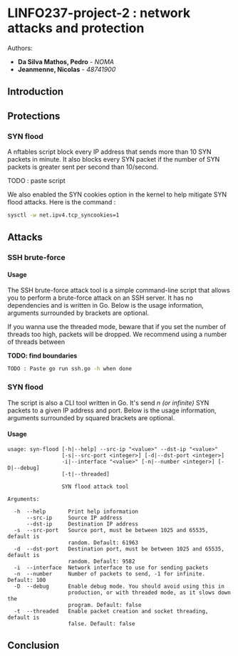 # LINFO237-project-2 : network attacks and protection

Authors:

- **Da Silva Mathos, Pedro** - *NOMA*
- **Jeanmenne, Nicolas** - *48741900*

## Introduction

## Protections

### SYN flood

A nftables script block every IP address that sends more than 10 SYN packets in  minute. It also blocks every SYN packet if the number of SYN packets is greater sent per second than 10/second.

TODO : paste script

We also enabled the SYN cookies option in the kernel to help mitigate SYN flood attacks. Here is the command :

```bash
sysctl -w net.ipv4.tcp_syncookies=1
```

## Attacks

### SSH brute-force

#### Usage

The SSH brute-force attack tool is a simple command-line script that allows you to perform a brute-force attack on an SSH server. It has no dependencies and is written in Go. Below is the usage information, arguments surrounded by brackets are optional.

If you wanna use the threaded mode, beware that if you set the number of threads too high, packets will be dropped. We recommend using a number of threads between

**TODO: find boundaries**

```bash
TODO : Paste go run ssh.go -h when done
```

### SYN flood

The script is also a CLI tool written in Go. It's send *n (or infinite)* SYN packets to a given IP address and port. Below is the usage information, arguments surrounded by  squared brackets are optional.

#### Usage

```no-highlight
usage: syn-flood [-h|--help] --src-ip "<value>" --dst-ip "<value>"
                 [-s|--src-port <integer>] [-d|--dst-port <integer>]
                 -i|--interface "<value>" [-n|--number <integer>] [-D|--debug]
                 [-t|--threaded]

                 SYN flood attack tool

Arguments:

  -h  --help       Print help information
      --src-ip     Source IP address
      --dst-ip     Destination IP address
  -s  --src-port   Source port, must be between 1025 and 65535, default is
                   random. Default: 61963
  -d  --dst-port   Destination port, must be between 1025 and 65535, default is
                   random. Default: 9582
  -i  --interface  Network interface to use for sending packets
  -n  --number     Number of packets to send, -1 for infinite. Default: 100
  -D  --debug      Enable debug mode. You should avoid using this in
                   production, or with threaded mode, as it slows down the
                   program. Default: false
  -t  --threaded   Enable packet creation and socket threading, default is
                   false. Default: false
```

## Conclusion